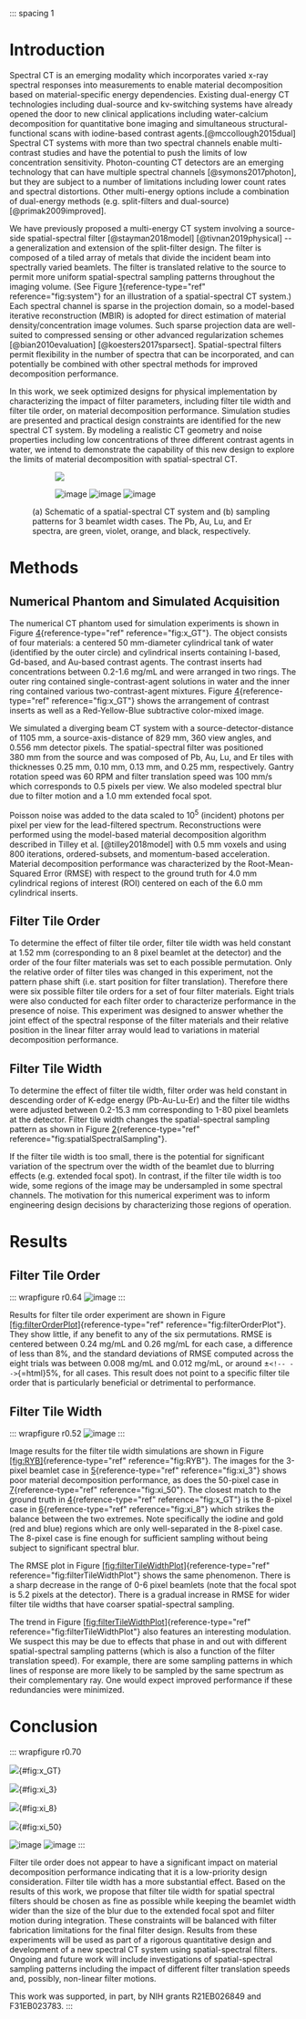 ::: spacing
1

# Introduction

Spectral CT is an emerging modality which incorporates varied x-ray
spectral responses into measurements to enable material decomposition
based on material-specific energy dependencies. Existing dual-energy CT
technologies including dual-source and kv-switching systems have already
opened the door to new clinical applications including water-calcium
decomposition for quantitative bone imaging and simultaneous
structural-functional scans with iodine-based contrast
agents.[@mccollough2015dual] Spectral CT systems with more than two
spectral channels enable multi-contrast studies and have the potential
to push the limits of low concentration sensitivity. Photon-counting CT
detectors are an emerging technology that can have multiple spectral
channels [@symons2017photon], but they are subject to a number of
limitations including lower count rates and spectral distortions. Other
multi-energy options include a combination of dual-energy methods (e.g.
split-filters and dual-source) [@primak2009improved].

We have previously proposed a multi-energy CT system involving a
source-side spatial-spectral filter [@stayman2018model]
[@tivnan2019physical] -- a generalization and extension of the
split-filter design. The filter is composed of a tiled array of metals
that divide the incident beam into spectrally varied beamlets. The
filter is translated relative to the source to permit more uniform
spatial-spectral sampling patterns throughout the imaging volume. (See
Figure [1](#fig:system){reference-type="ref" reference="fig:system"} for
an illustration of a spatial-spectral CT system.) Each spectral channel
is sparse in the projection domain, so a model-based iterative
reconstruction (MBIR) is adopted for direct estimation of material
density/concentration image volumes. Such sparse projection data are
well-suited to compressed sensing or other advanced regularization
schemes [@bian2010evaluation] [@koesters2017sparsect]. Spatial-spectral
filters permit flexibility in the number of spectra that can be
incorporated, and can potentially be combined with other spectral
methods for improved decomposition performance.

In this work, we seek optimized designs for physical implementation by
characterizing the impact of filter parameters, including filter tile
width and filter tile order, on material decomposition performance.
Simulation studies are presented and practical design constraints are
identified for the new spectral CT system. By modeling a realistic CT
geometry and noise properties including low concentrations of three
different contrast agents in water, we intend to demonstrate the
capability of this new design to explore the limits of material
decomposition with spatial-spectral CT.

<figure id="fig:spectralSampling">
<figure id="fig:system">
<img src="latex_source/tivnan2019optimized/figures/system.PNG" />
<figcaption aria-hidden="true"></figcaption>
</figure>
<figure id="fig:spatialSpectralSampling">
<p><img src="latex_source/tivnan2019optimized/figures/CMYK_xi3.png" alt="image" /> <img
src="latex_source/tivnan2019optimized/figures/CMYK_xi8.png" alt="image" /> <img
src="latex_source/tivnan2019optimized/figures/CMYK_xi50.png" alt="image" /></p>
<figcaption></figcaption>
</figure>
<figcaption> (a) Schematic of a spatial-spectral CT system and (b)
sampling patterns for 3 beamlet width cases. The Pb, Au, Lu, and Er
spectra, are green, violet, orange, and black,
respectively.</figcaption>
</figure>

# Methods

## Numerical Phantom and Simulated Acquisition

The numerical CT phantom used for simulation experiments is shown in
Figure [4](#fig:x_GT){reference-type="ref" reference="fig:x_GT"}. The
object consists of four materials: a centered 50 mm-diameter cylindrical
tank of water (identified by the outer circle) and cylindrical inserts
containing I-based, Gd-based, and Au-based contrast agents. The contrast
inserts had concentrations between 0.2-1.6 mg/mL and were arranged in
two rings. The outer ring contained single-contrast-agent solutions in
water and the inner ring contained various two-contrast-agent mixtures.
Figure [4](#fig:x_GT){reference-type="ref" reference="fig:x_GT"} shows
the arrangement of contrast inserts as well as a Red-Yellow-Blue
subtractive color-mixed image.

We simulated a diverging beam CT system with a source-detector-distance
of 1105 mm, a source-axis-distance of 829 mm, 360 view angles, and
0.556 mm detector pixels. The spatial-spectral filter was positioned
380 mm from the source and was composed of Pb, Au, Lu, and Er tiles with
thicknesses 0.25 mm, 0.10 mm, 0.13 mm, and 0.25 mm, respectively. Gantry
rotation speed was 60 RPM and filter translation speed was 100 mm/s
which corresponds to 0.5 pixels per view. We also modeled spectral blur
due to filter motion and a 1.0 mm extended focal spot.

Poisson noise was added to the data scaled to $10^5$ (incident) photons
per pixel per view for the lead-filtered spectrum. Reconstructions were
performed using the model-based material decomposition algorithm
described in Tilley et al. [@tilley2018model] with 0.5 mm voxels and
using 800 iterations, ordered-subsets, and momentum-based acceleration.
Material decomposition performance was characterized by the
Root-Mean-Squared Error (RMSE) with respect to the ground truth for
4.0 mm cylindrical regions of interest (ROI) centered on each of the
6.0 mm cylindrical inserts.

## Filter Tile Order

To determine the effect of filter tile order, filter tile width was held
constant at 1.52 mm (corresponding to an 8 pixel beamlet at the
detector) and the order of the four filter materials was set to each
possible permutation. Only the relative order of filter tiles was
changed in this experiment, not the pattern phase shift (i.e. start
position for filter translation). Therefore there were six possible
filter tile orders for a set of four filter materials. Eight trials were
also conducted for each filter order to characterize performance in the
presence of noise. This experiment was designed to answer whether the
joint effect of the spectral response of the filter materials and their
relative position in the linear filter array would lead to variations in
material decomposition performance.

## Filter Tile Width

To determine the effect of filter tile width, filter order was held
constant in descending order of K-edge energy (Pb-Au-Lu-Er) and the
filter tile widths were adjusted between 0.2-15.3 mm corresponding to
1-80 pixel beamlets at the detector. Filter tile width changes the
spatial-spectral sampling pattern as shown in Figure
[2](#fig:spatialSpectralSampling){reference-type="ref"
reference="fig:spatialSpectralSampling"}.

If the filter tile width is too small, there is the potential for
significant variation of the spectrum over the width of the beamlet due
to blurring effects (e.g. extended focal spot). In contrast, if the
filter tile width is too wide, some regions of the image may be
undersampled in some spectral channels. The motivation for this
numerical experiment was to inform engineering design decisions by
characterizing those regions of operation.

# Results

## Filter Tile Order

::: wrapfigure
r0.64 ![image](latex_source/tivnan2019optimized/figures/filterOrderPlot.png)
:::

Results for filter tile order experiment are shown in Figure
[\[fig:filterOrderPlot\]](#fig:filterOrderPlot){reference-type="ref"
reference="fig:filterOrderPlot"}. They show little, if any benefit to
any of the six permutations. RMSE is centered between 0.24 mg/mL and
0.26 mg/mL for each case, a difference of less than 8%, and the standard
deviations of RMSE computed across the eight trials was between
0.008 mg/mL and 0.012 mg/mL, or around $\pm$`<!-- -->`{=html}5%, for all
cases. This result does not point to a specific filter tile order that
is particularly beneficial or detrimental to performance.

## Filter Tile Width

::: wrapfigure
r0.52 ![image](latex_source/tivnan2019optimized/figures/filterTileWidthPlot.png)
:::

Image results for the filter tile width simulations are shown in Figure
[\[fig:RYB\]](#fig:RYB){reference-type="ref" reference="fig:RYB"}. The
images for the 3-pixel beamlet case in
[5](#fig:xi_3){reference-type="ref" reference="fig:xi_3"} shows poor
material decomposition performance, as does the 50-pixel case in
[7](#fig:xi_50){reference-type="ref" reference="fig:xi_50"}. The closest
match to the ground truth in [4](#fig:x_GT){reference-type="ref"
reference="fig:x_GT"} is the 8-pixel case in
[6](#fig:xi_8){reference-type="ref" reference="fig:xi_8"} which strikes
the balance between the two extremes. Note specifically the iodine and
gold (red and blue) regions which are only well-separated in the 8-pixel
case. The 8-pixel case is fine enough for sufficient sampling without
being subject to significant spectral blur.

The RMSE plot in Figure
[\[fig:filterTileWidthPlot\]](#fig:filterTileWidthPlot){reference-type="ref"
reference="fig:filterTileWidthPlot"} shows the same phenomenon. There is
a sharp decrease in the range of 0-6 pixel beamlets (note that the focal
spot is 5.2 pixels at the detector). There is a gradual increase in RMSE
for wider filter tile widths that have coarser spatial-spectral
sampling.

The trend in Figure
[\[fig:filterTileWidthPlot\]](#fig:filterTileWidthPlot){reference-type="ref"
reference="fig:filterTileWidthPlot"} also features an interesting
modulation. We suspect this may be due to effects that phase in and out
with different spatial-spectral sampling patterns (which is also a
function of the filter translation speed). For example, there are some
sampling patterns in which lines of response are more likely to be
sampled by the same spectrum as their complementary ray. One would
expect improved performance if these redundancies were minimized.

# Conclusion

::: wrapfigure
r0.70

![](latex_source/tivnan2019optimized/figures/RGB_x_GT.png){#fig:x_GT}

![](latex_source/tivnan2019optimized/figures/RGB_xi3.png){#fig:xi_3}

![](latex_source/tivnan2019optimized/figures/RGB_xi8.png){#fig:xi_8}

![](latex_source/tivnan2019optimized/figures/RGB_xi50.png){#fig:xi_50}

![image](latex_source/tivnan2019optimized/figures/RYB_colorbar.png)
![image](latex_source/tivnan2019optimized/figures/colorMixingSubtractive.png)
:::

Filter tile order does not appear to have a significant impact on
material decomposition performance indicating that it is a low-priority
design consideration. Filter tile width has a more substantial effect.
Based on the results of this work, we propose that filter tile width for
spatial spectral filters should be chosen as fine as possible while
keeping the beamlet width wider than the size of the blur due to the
extended focal spot and filter motion during integration. These
constraints will be balanced with filter fabrication limitations for the
final filter design. Results from these experiments will be used as part
of a rigorous quantitative design and development of a new spectral CT
system using spatial-spectral filters. Ongoing and future work will
include investigations of spatial-spectral sampling patterns including
the impact of different filter translation speeds and, possibly,
non-linear filter motions.

This work was supported, in part, by NIH grants R21EB026849 and
F31EB023783.
:::

